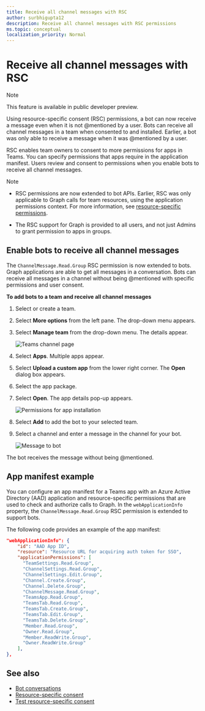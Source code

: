 ```yaml
---
title: Receive all channel messages with RSC
author: surbhigupta12
description: Receive all channel messages with RSC permissions
ms.topic: conceptual
localization_priority: Normal
---
```


# Receive all channel messages with RSC

> [!NOTE]
> This feature is available in public developer preview.

Using resource-specific consent (RSC) permissions, a bot can now receive a message even when it is not @mentioned by a user. Bots can receive all channel messages in a team when consented to and installed. Earlier, a bot was only able to receive a message when it was @mentioned by a user.

RSC enables team owners to consent to more permissions for apps in Teams. You can specify permissions that apps require in the application manifest. Users review and consent to permissions when you enable bots to receive all channel messages.

> [!NOTE]
> * RSC permissions are now extended to bot APIs. Earlier, RSC was only applicable to Graph calls for team resources, using the application permissions context. For more information, see [resource-specific permissions](~/graph-api/rsc/resource-specific-consent.md).
> 
> * The RSC support for Graph is provided to all users, and not just Admins to grant permission to apps in groups.

## Enable bots to receive all channel messages

The `ChannelMessage.Read.Group` RSC permission is now extended to bots. Graph applications are able to get all messages in a conversation. Bots can receive all messages in a channel without being @mentioned with specific permissions and user consent.

**To add bots to a team and receive all channel messages**

1. Select or create a team.
1. Select **More options** from the left pane. The drop-down menu appears.
1. Select **Manage team** from the drop-down menu. The details appear.

    ![Teams channel page](~/assets/images/bots/teamschanneldetails.png)

1. Select **Apps**. Multiple apps appear.
1. Select **Upload a custom app** from the lower right corner. The **Open** dialog box appears.
1. Select the app package.
1. Select **Open**. The app details pop-up appears.

    ![Permissions for app installation](~/assets/images/bots/permissions.png)

1. Select **Add** to add the bot to your selected team.
1. Select a channel and enter a message in the channel for your bot.

    ![Message to bot](~/assets/images/bots/messagetobot.png)

The bot receives the message without being @mentioned.

## App manifest example

You can configure an app manifest for a Teams app with an Azure Active Directory (AAD) application and resource-specific permissions that are used to check and authorize calls to Graph. In the `webApplicationInfo` property, the `ChannelMessage.Read.Group` RSC permission is extended to support bots.

The following code provides an example of the app manifest:

```json
"webApplicationInfo": {
    "id": "AAD App ID",
    "resource": "Resource URL for acquiring auth token for SSO",
    "applicationPermissions": [
      "TeamSettings.Read.Group",
      "ChannelSettings.Read.Group",
      "ChannelSettings.Edit.Group",
      "Channel.Create.Group",
      "Channel.Delete.Group",
      "ChannelMessage.Read.Group",
      "TeamsApp.Read.Group",
      "TeamsTab.Read.Group",
      "TeamsTab.Create.Group",
      "TeamsTab.Edit.Group",
      "TeamsTab.Delete.Group",
      "Member.Read.Group",
      "Owner.Read.Group",
      "Member.ReadWrite.Group",
      "Owner.ReadWrite.Group"
    ],
},
```

## See also

* [Bot conversations](/bots/how-to/conversations/conversation-basics)
* [Resource-specific consent](/resource-specific-consent)
* [Test resource-specific consent](/graph-api/rsc/test-resource-specific-consent)
